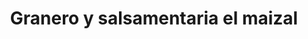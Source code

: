 ---
title: "Granero y salsamentaria el maizal"
url: /amalfi/granero-y-salsamentaria-el-maizal/
shop: granja
---